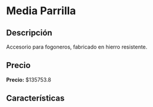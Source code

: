 # Media Parrilla

## Descripción

Accesorio para fogoneros, fabricado en hierro resistente.

## Precio

**Precio:** $135753.8

## Características

